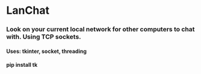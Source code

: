 # LanChat

### Look on your current local network for other computers to chat with. Using TCP sockets.
#### Uses: tkinter, socket, threading
#### pip install tk